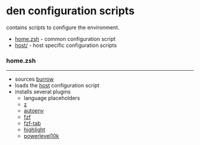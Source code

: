 # den configuration scripts

contains scripts to configure the environment.

- [home.zsh](home.zsh) - common configuration script
- [host/](host/) - host specific configuration scripts

### home.zsh
---

- sources [burrow](/usr/burrow/)
- loads the [host](host/) configuration script
- installs several plugins
  - language placeholders
  - [z](https://github.com/rupa/z)
  - [autoenv](https://github.com/Tarrasch/zsh-autoenv)
  - [fzf](https://github.com/junegunn/fzf)
  - [fzf-tab](https://github.com/Aloxaf/fzf-tab)
  - [highlight](https://github.com/zdharma-continuum/fast-syntax-highlighting)
  - [powerlevel10k](https://github.com/romkatv/powerlevel10k)
